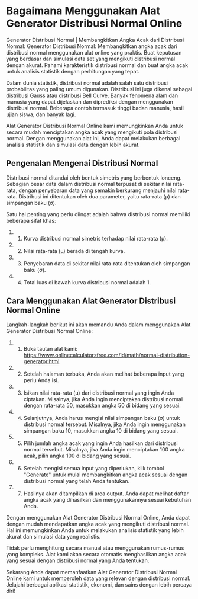 Bagaimana Menggunakan Alat Generator Distribusi Normal Online
=============================================================

Generator Distribusi Normal | Membangkitkan Angka Acak dari Distribusi Normal: Generator Distribusi Normal: Membangkitkan angka acak dari distribusi normal menggunakan alat online yang praktis. Buat keputusan yang berdasar dan simulasi data set yang mengikuti distribusi normal dengan akurat. Pahami karakteristik distribusi normal dan buat angka acak untuk analisis statistik dengan perhitungan yang tepat.

Dalam dunia statistik, distribusi normal adalah salah satu distribusi probabilitas yang paling umum digunakan. Distribusi ini juga dikenal sebagai distribusi Gauss atau distribusi Bell Curve. Banyak fenomena alam dan manusia yang dapat dijelaskan dan diprediksi dengan menggunakan distribusi normal. Beberapa contoh termasuk tinggi badan manusia, hasil ujian siswa, dan banyak lagi.

Alat Generator Distribusi Normal Online kami memungkinkan Anda untuk secara mudah menciptakan angka acak yang mengikuti pola distribusi normal. Dengan menggunakan alat ini, Anda dapat melakukan berbagai analisis statistik dan simulasi data dengan lebih akurat.

Pengenalan Mengenai Distribusi Normal
-------------------------------------

Distribusi normal ditandai oleh bentuk simetris yang berbentuk lonceng. Sebagian besar data dalam distribusi normal terpusat di sekitar nilai rata-rata, dengan penyebaran data yang semakin berkurang menjauhi nilai rata-rata. Distribusi ini ditentukan oleh dua parameter, yaitu rata-rata (μ) dan simpangan baku (σ).

Satu hal penting yang perlu diingat adalah bahwa distribusi normal memiliki beberapa sifat khas:

1. 1. Kurva distribusi normal simetris terhadap nilai rata-rata (μ).
2. 2. Nilai rata-rata (μ) berada di tengah kurva.
3. 3. Penyebaran data di sekitar nilai rata-rata ditentukan oleh simpangan baku (σ).
4. 4. Total luas di bawah kurva distribusi normal adalah 1.

Cara Menggunakan Alat Generator Distribusi Normal Online
--------------------------------------------------------

Langkah-langkah berikut ini akan memandu Anda dalam menggunakan Alat Generator Distribusi Normal Online:

1. 1. Buka tautan alat kami: <https://www.onlinecalculatorsfree.com/id/math/normal-distribution-generator.html>
2. 2. Setelah halaman terbuka, Anda akan melihat beberapa input yang perlu Anda isi.
3. 3. Isikan nilai rata-rata (μ) dari distribusi normal yang ingin Anda ciptakan. Misalnya, jika Anda ingin menciptakan distribusi normal dengan rata-rata 50, masukkan angka 50 di bidang yang sesuai.
4. 4. Selanjutnya, Anda harus mengisi nilai simpangan baku (σ) untuk distribusi normal tersebut. Misalnya, jika Anda ingin menggunakan simpangan baku 10, masukkan angka 10 di bidang yang sesuai.
5. 5. Pilih jumlah angka acak yang ingin Anda hasilkan dari distribusi normal tersebut. Misalnya, jika Anda ingin menciptakan 100 angka acak, pilih angka 100 di bidang yang sesuai.
6. 6. Setelah mengisi semua input yang diperlukan, klik tombol "Generate" untuk mulai membangkitkan angka acak sesuai dengan distribusi normal yang telah Anda tentukan.
7. 7. Hasilnya akan ditampilkan di area output. Anda dapat melihat daftar angka acak yang dihasilkan dan menggunakannya sesuai kebutuhan Anda.

Dengan menggunakan Alat Generator Distribusi Normal Online, Anda dapat dengan mudah mendapatkan angka acak yang mengikuti distribusi normal. Hal ini memungkinkan Anda untuk melakukan analisis statistik yang lebih akurat dan simulasi data yang realistis.

Tidak perlu menghitung secara manual atau menggunakan rumus-rumus yang kompleks. Alat kami akan secara otomatis menghasilkan angka acak yang sesuai dengan distribusi normal yang Anda tentukan.

Sekarang Anda dapat memanfaatkan Alat Generator Distribusi Normal Online kami untuk memperoleh data yang relevan dengan distribusi normal. Jelajahi berbagai aplikasi statistik, ekonomi, dan sains dengan lebih percaya diri!